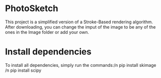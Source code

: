 # PhotoSketch
This project is a simplified version of a Stroke-Based rendering algorithm. After downloading, you can change the imput of the image to be any of the ones in the Image folder or add your own. 

# Install dependencies
To install all dependencies, simply run the commands:/n
pip install skimage /n
pip install scipy

